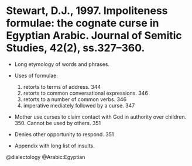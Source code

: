 # Stewart, D.J., 1997. Impoliteness formulae: the cognate curse in Egyptian Arabic. Journal of Semitic Studies, 42(2), ss.327–360.

- Long etymology of words and phrases.

- Uses of formulae:
    1. retorts to terms of address. 344
    2. retorts to common conversational expressions. 346
    3. retorts to a number of common verbs. 346
    4. imperative mediately followed by a curse. 347

- Mother use curses to claim contact with God in authority over children. 350. Cannot be used by others. 351

- Denies other opportunity to respond. 351

- Appendix with long list of insults.

@dialectology
@Arabic:Egyptian
